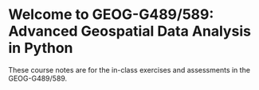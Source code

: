 # Welcome to GEOG-G489/589: Advanced Geospatial Data Analysis in Python

These course notes are for the in-class exercises and assessments in the GEOG-G489/589.
